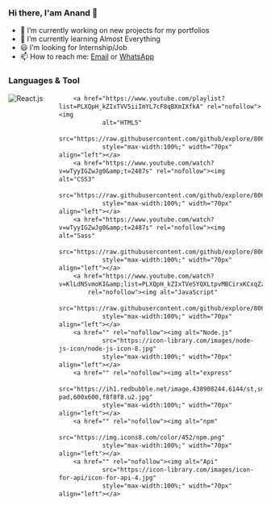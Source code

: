 ### Hi there, I'am Anand 👋


- 🔭 I’m currently working on new projects for my portfolios
- 🌱 I’m currently learning Almost Everything
- 😃 I’m looking for Internship/Job
- 📫 How to reach me: 
[Email](akmicrowin@outlook.com) or [WhatsApp](https://wa.me/9654752880)

### Languages & Tool

<a href="" rel="nofollow"><img alt="React.js"
                src="https://reactjs.org/logo-og.png"
                style="max-width:100%;" width="100px" align="left"></a>
  
        <a href="https://www.youtube.com/playlist?list=PLXQpH_kZIxTVV5iiImYL7cF8qBXmIXfkA" rel="nofollow"><img
                alt="HTML5"
                src="https://raw.githubusercontent.com/github/explore/80688e429a7d4ef2fca1e82350fe8e3517d3494d/topics/html/html.png"
                style="max-width:100%;" width="70px" align="left"></a>
        <a href="https://www.youtube.com/watch?v=wTyyIGZwJg0&amp;t=2487s" rel="nofollow"><img alt="CSS3"
                src="https://raw.githubusercontent.com/github/explore/80688e429a7d4ef2fca1e82350fe8e3517d3494d/topics/css/css.png"
                style="max-width:100%;" width="70px" align="left"></a>
        <a href="https://www.youtube.com/watch?v=wTyyIGZwJg0&amp;t=2487s" rel="nofollow"><img alt="Sass"
                src="https://raw.githubusercontent.com/github/explore/80688e429a7d4ef2fca1e82350fe8e3517d3494d/topics/sass/sass.png"
                style="max-width:100%;" width="70px" align="left"></a>
        <a href="https://www.youtube.com/watch?v=KlLdNSvmoKI&amp;list=PLXQpH_kZIxTVeSYQXLtpvMBCirxKCxqZz"
            rel="nofollow"><img alt="JavaScript"
                src="https://raw.githubusercontent.com/github/explore/80688e429a7d4ef2fca1e82350fe8e3517d3494d/topics/javascript/javascript.png"
                style="max-width:100%;" width="70px" align="left"></a>
        <a href="" rel="nofollow"><img alt="Node.js"
                src="https://icon-library.com/images/node-js-icon/node-js-icon-8.jpg"
                style="max-width:100%;" width="70px" align="left"></a>
        <a href="" rel="nofollow"><img alt="express"
                src="https://ih1.redbubble.net/image.438908244.6144/st,small,507x507-pad,600x600,f8f8f8.u2.jpg"
                style="max-width:100%;" width="70px" align="left"></a>
        <a href="" rel="nofollow"><img alt="npm"
                src="https://img.icons8.com/color/452/npm.png"
                style="max-width:100%;" width="70px" align="left"></a>
        <a href="" rel="nofollow"><img alt="Api"
                src="https://icon-library.com/images/icon-for-api/icon-for-api-4.jpg"
                style="max-width:100%;" width="70px" align="left"></a>
         
  



<br>

<!--

<a href="https://www.youtube.com/playlist?list=PLXQpH_kZIxTVV5iiImYL7cF8qBXmIXfkA" rel="nofollow"><img
                alt="Visual Studio Code"
                src="https://raw.githubusercontent.com/github/explore/80688e429a7d4ef2fca1e82350fe8e3517d3494d/topics/visual-studio-code/visual-studio-code.png"
                style="max-width:100%;" width="70px" align="left"></a>
 
 ## Front-End Web Development

    HTML 5

    CSS 3

    Bootstrap 4

    Javascript ES6

    DOM Manipulation

    jQuery

    Bash Command Line

    Git, GitHub and Version Control

   ## Backend Web Development

    Node.js

    NPM

    Express.js

    EJS

    REST

    APIs

    Databases

    SQL

    MongoDB

    Mongoose

    Authentication

    Firebase

    React.js

    React Hooks

    Web Design

    Deployment with GitHub Pages, Heroku and MongoDB Atlas

**Akdex/Akdex** is a ✨ _special_ ✨ repository because its `README.md` (this file) appears on your GitHub profile.
Here are some ideas to get you started:
- 👯 I’m looking to collaborate on ...
- 💬 Ask me about ...
- 😄 Pronouns: ...
- ⚡ Fun fact: ...
-->
